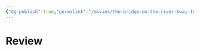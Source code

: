 ```yaml
---
{"dg-publish":true,"permalink":"/movies/the-bridge-on-the-river-kwai-1957/","created":"2024-06-18","updated":"2024-06-18"}
---
```



# Review
